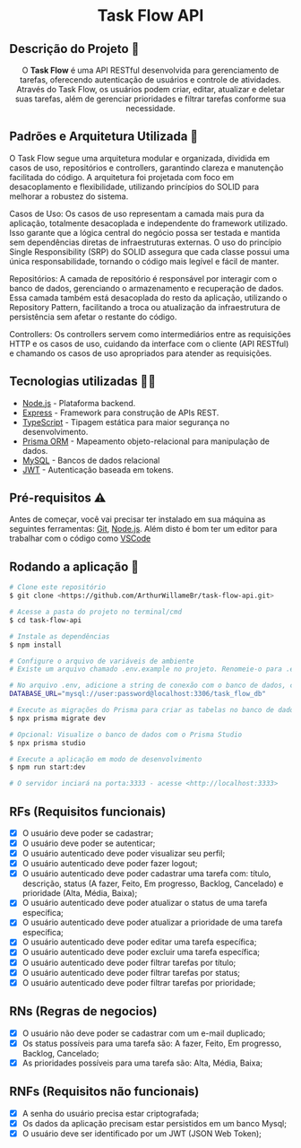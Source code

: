 <h1 align="center">Task Flow API</h1>

## Descrição do Projeto 📃

<p align="center">O <strong>Task Flow</strong> é uma API RESTful desenvolvida para gerenciamento de tarefas, oferecendo autenticação de usuários e controle de atividades. Através do Task Flow, os usuários podem criar, editar, atualizar e deletar suas tarefas, além de gerenciar prioridades e filtrar tarefas conforme sua necessidade.</p>

## Padrões e Arquitetura Utilizada 🔨

O Task Flow segue uma arquitetura modular e organizada, dividida em casos de uso, repositórios e controllers, garantindo clareza e manutenção facilitada do código. A arquitetura foi projetada com foco em desacoplamento e flexibilidade, utilizando princípios do SOLID para melhorar a robustez do sistema.

Casos de Uso: Os casos de uso representam a camada mais pura da aplicação, totalmente desacoplada e independente do framework utilizado. Isso garante que a lógica central do negócio possa ser testada e mantida sem dependências diretas de infraestruturas externas. O uso do princípio Single Responsibility (SRP) do SOLID assegura que cada classe possui uma única responsabilidade, tornando o código mais legível e fácil de manter.

Repositórios: A camada de repositório é responsável por interagir com o banco de dados, gerenciando o armazenamento e recuperação de dados. Essa camada também está desacoplada do resto da aplicação, utilizando o Repository Pattern, facilitando a troca ou atualização da infraestrutura de persistência sem afetar o restante do código.

Controllers: Os controllers servem como intermediários entre as requisições HTTP e os casos de uso, cuidando da interface com o cliente (API RESTful) e chamando os casos de uso apropriados para atender as requisições.

## Tecnologias utilizadas 👩‍💻
- [Node.js](https://nodejs.org/pt) - Plataforma backend.
- [Express](https://expressjs.com/pt-br/) - Framework para construção de APIs REST.
- [TypeScript](https://www.typescriptlang.org/) - Tipagem estática para maior segurança no desenvolvimento.
- [Prisma ORM](https://www.prisma.io/) - Mapeamento objeto-relacional para manipulação de dados.
- [MySQL](https://www.mysql.com/) - Bancos de dados relacional
- [JWT](https://jwt.io/) - Autenticação baseada em tokens.

## Pré-requisitos ⚠

Antes de começar, você vai precisar ter instalado em sua máquina as seguintes ferramentas:
[Git](https://git-scm.com), [Node.js](https://nodejs.org/en/). 
Além disto é bom ter um editor para trabalhar com o código como [VSCode](https://code.visualstudio.com/)

## Rodando a aplicação 🚀

```bash
# Clone este repositório
$ git clone <https://github.com/ArthurWillameBr/task-flow-api.git>

# Acesse a pasta do projeto no terminal/cmd
$ cd task-flow-api

# Instale as dependências
$ npm install

# Configure o arquivo de variáveis de ambiente
# Existe um arquivo chamado .env.example no projeto. Renomeie-o para .env e configure as variáveis de acordo com seu ambiente.

# No arquivo .env, adicione a string de conexão com o banco de dados, como por exemplo:
DATABASE_URL="mysql://user:password@localhost:3306/task_flow_db"

# Execute as migrações do Prisma para criar as tabelas no banco de dados
$ npx prisma migrate dev

# Opcional: Visualize o banco de dados com o Prisma Studio
$ npx prisma studio

# Execute a aplicação em modo de desenvolvimento
$ npm run start:dev

# O servidor inciará na porta:3333 - acesse <http://localhost:3333>
```

## RFs (Requisitos funcionais)
 - [X] O usuário deve poder se cadastrar;
 - [X] O usuário deve poder se autenticar;
 - [X] O usuário autenticado deve poder visualizar seu perfil;
 - [X] O usuário autenticado deve poder fazer logout;
 - [X] O usuário autenticado deve poder cadastrar uma tarefa com: título, descrição, status (A fazer, Feito, Em progresso, Backlog, Cancelado) e prioridade (Alta, Média, Baixa);
 - [X] O usuário autenticado deve poder atualizar o status de uma tarefa específica;
 - [X] O usuário autenticado deve poder atualizar a prioridade de uma tarefa específica;
 - [X] O usuário autenticado deve poder editar uma tarefa específica;
 - [X] O usuário autenticado deve poder excluir uma tarefa específica;
 - [X] O usuário autenticado deve poder filtrar tarefas por título;
 - [X] O usuário autenticado deve poder filtrar tarefas por status;
 - [X] O usuário autenticado deve poder filtrar tarefas por prioridade;

## RNs (Regras de negocios)
- [x] O usuário não deve poder se cadastrar com um e-mail duplicado;
- [X] Os status possíveis para uma tarefa são: A fazer, Feito, Em progresso, Backlog, Cancelado;
- [X] As prioridades possíveis para uma tarefa são: Alta, Média, Baixa;
      
## RNFs (Requisitos não funcionais)
- [x] A senha do usuário precisa estar criptografada;
- [x] Os dados da aplicação precisam estar persistidos em um banco Mysql;
- [X] O usuário deve ser identificado por um JWT (JSON Web Token);
